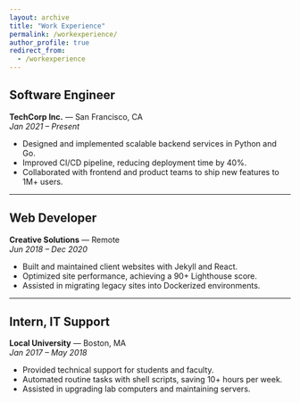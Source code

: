 ```yaml
---
layout: archive
title: "Work Experience"
permalink: /workexperience/
author_profile: true
redirect_from:
  - /workexperience
---
```


## Software Engineer  
**TechCorp Inc.** — San Francisco, CA  
*Jan 2021 – Present*  

- Designed and implemented scalable backend services in Python and Go.  
- Improved CI/CD pipeline, reducing deployment time by 40%.  
- Collaborated with frontend and product teams to ship new features to 1M+ users.  

---

## Web Developer  
**Creative Solutions** — Remote  
*Jun 2018 – Dec 2020*  

- Built and maintained client websites with Jekyll and React.  
- Optimized site performance, achieving a 90+ Lighthouse score.  
- Assisted in migrating legacy sites into Dockerized environments.  

---

## Intern, IT Support  
**Local University** — Boston, MA  
*Jan 2017 – May 2018*  

- Provided technical support for students and faculty.  
- Automated routine tasks with shell scripts, saving 10+ hours per week.  
- Assisted in upgrading lab computers and maintaining servers.  
